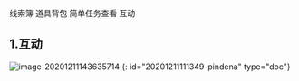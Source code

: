 线索簿 道具背包 简单任务查看 互动

## 1.互动

![image-20201211143635714](系统设计_20201211111349-pindena.sy.assets\image-20201211143635714.png)
{: id="20201211111349-pindena" type="doc"}
